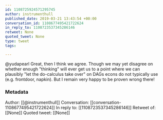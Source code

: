 ```yaml
---
id: 1108725924571295745
author: instrumenthull
published_date: 2019-03-21 13:43:54 +00:00
conversation_id: 1108677495421722624
in_reply_to: 1108723537345286146
retweet: None
quoted_tweet: None
type: tweet
tags:

---
```


@yudapearl Great, then I think we agree. Though we may yet disagree on whether enough  "thinking" will ever get us to a point where we can plausibly "let the do-calculus take over" on DAGs econs do not typically use (e.g. frontdoor, napkin). But I remain very happy to be proven wrong there!

### Metadata

Author: [[@instrumenthull]]
Conversation: [[conversation-1108677495421722624]]
In reply to: [[1108723537345286146]]
Retweet of: [[None]]
Quoted tweet: [[None]]
